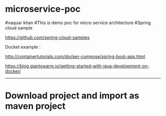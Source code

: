 # microservice-poc
#vaquar khan 
#This is demo poc for micro service architecture
#Spring cloud sample

https://github.com/spring-cloud-samples

Docket example :

http://containertutorials.com/docker-compose/spring-boot-app.html

https://blog.giantswarm.io/getting-started-with-java-development-on-docker/


-----------------------------------------------

# Download project and import as maven project
